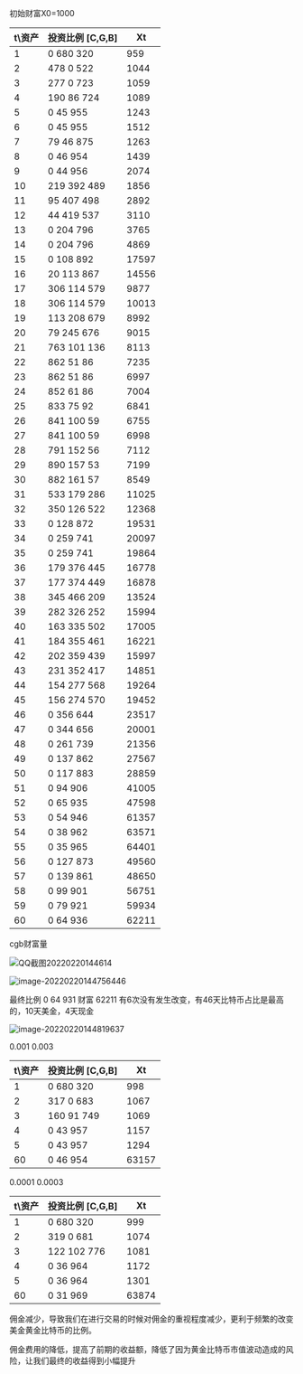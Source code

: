 初始财富X0=1000

| t\资产 | 投资比例     [C,G,B] | Xt    |
| ------ | -------------------- | ----- |
| 1      | 0 680 320            | 959   |
| 2      | 478 0 522            | 1044  |
| 3      | 277 0 723            | 1059  |
| 4      | 190 86 724           | 1089  |
| 5      | 0 45 955             | 1243  |
| 6      | 0 45 955             | 1512  |
| 7      | 79 46 875            | 1263  |
| 8      | 0 46 954             | 1439  |
| 9      | 0 44 956             | 2074  |
| 10     | 219 392 489          | 1856  |
| 11     | 95 407 498           | 2892  |
| 12     | 44 419 537           | 3110  |
| 13     | 0 204 796            | 3765  |
| 14     | 0 204 796            | 4869  |
| 15     | 0 108 892            | 17597 |
| 16     | 20 113 867           | 14556 |
| 17     | 306 114 579          | 9877  |
| 18     | 306 114 579          | 10013 |
| 19     | 113 208 679          | 8992  |
| 20     | 79 245 676           | 9015  |
| 21     | 763 101 136          | 8113  |
| 22     | 862 51 86            | 7235  |
| 23     | 862 51 86            | 6997  |
| 24     | 852 61 86            | 7004  |
| 25     | 833 75 92            | 6841  |
| 26     | 841 100 59           | 6755  |
| 27     | 841 100 59           | 6998  |
| 28     | 791 152 56           | 7112  |
| 29     | 890 157 53           | 7199  |
| 30     | 882 161 57           | 8549  |
| 31     | 533 179 286          | 11025 |
| 32     | 350 126 522          | 12368 |
| 33     | 0 128 872            | 19531 |
| 34     | 0 259 741            | 20097 |
| 35     | 0 259 741            | 19864 |
| 36     | 179 376 445          | 16778 |
| 37     | 177 374 449          | 16878 |
| 38     | 345 466 209          | 13524 |
| 39     | 282  326 252         | 15994 |
| 40     | 163 335 502          | 17005 |
| 41     | 184 355 461          | 16221 |
| 42     | 202 359 439          | 15997 |
| 43     | 231 352 417          | 14851 |
| 44     | 154 277 568          | 19264 |
| 45     | 156 274 570          | 19452 |
| 46     | 0 356 644            | 23517 |
| 47     | 0 344 656            | 20001 |
| 48     | 0 261 739            | 21356 |
| 49     | 0 137 862            | 27567 |
| 50     | 0 117 883            | 28859 |
| 51     | 0 94 906             | 41005 |
| 52     | 0 65 935             | 47598 |
| 53     | 0 54 946             | 61357 |
| 54     | 0 38 962             | 63571 |
| 55     | 0 35 965             | 64401 |
| 56     | 0 127 873            | 49560 |
| 57     | 0 139 861            | 48650 |
| 58     | 0 99 901             | 56751 |
| 59     | 0 79 921             | 59934 |
| 60     | 0 64 936             | 62211 |

cgb财富量

![QQ截图20220220144614](https://gitee.com/jia-huaiyu/images/raw/master/img/202202201447056.png)



![image-20220220144756446](https://gitee.com/jia-huaiyu/images/raw/master/img/202202201447504.png)

最终比例 0 64 931 财富 62211 有6次没有发生改变，有46天比特币占比是最高的，10天美金，4天现金

![image-20220220144819637](https://gitee.com/jia-huaiyu/images/raw/master/img/202202201448689.png)

0.001 0.003

| t\资产 | 投资比例     [C,G,B] | Xt    |
| ------ | -------------------- | ----- |
| 1      | 0 680 320            | 998   |
| 2      | 317 0 683            | 1067  |
| 3      | 160 91 749           | 1069  |
| 4      | 0 43 957             | 1157  |
| 5      | 0 43 957             | 1294  |
| 60     | 0 46 954             | 63157 |

0.0001 0.0003

| t\资产 | 投资比例     [C,G,B] | Xt    |
| ------ | -------------------- | ----- |
| 1      | 0 680 320            | 999   |
| 2      | 319 0 681            | 1074  |
| 3      | 122 102 776          | 1081  |
| 4      | 0 36 964             | 1172  |
| 5      | 0 36 964             | 1301  |
| 60     | 0 31 969             | 63874 |

佣金减少，导致我们在进行交易的时候对佣金的重视程度减少，更利于频繁的改变美金黄金比特币的比例。

佣金费用的降低，提高了前期的收益额，降低了因为黄金比特币市值波动造成的风险，让我们最终的收益得到小幅提升
